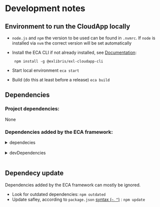 # Development notes

## Environment to run the CloudApp locally

- `node.js` and `npm` the version to be used can be found in `.nvmrc`. If `node` is installed via `nvm` the correct version will be set automatically
- Install the ECA CLI if not already installed, see [Documentation](https://developers.exlibrisgroup.com/cloudapps/started/): 

       npm install -g @exlibris/exl-cloudapp-cli

- Start local environment `eca start`
- Build (do this at least before a release) `eca build`

## Dependencies
### Project dependencies:
None

### Dependencies added by the ECA framework:
<details><summary>dependecies</summary>
- `"@angular/animations": "~11.2.14"`
- `"@angular/cdk": "~11.2.12"`
- `"@angular/common": "~11.2.14"`
- `"@angular/compiler": "~11.2.14"`
- `"@angular/core": "~11.2.14"`
- `"@angular/forms": "~11.2.14"`
- `"@angular/language-service": "~11.2.14"`
- `"@angular/material": "~11.2.12"`
- `"@angular/platform-browser": "~11.2.14"`
- `"@angular/platform-browser-dynamic": "~11.2.14"`
- `"@angular/router": "~11.2.14"`
- `"@exlibris/exl-cloudapp-angular-lib": "^1.4.1"`
- `"@exlibris/exl-cloudapp-base": "^1.4.1"`
- `"@ngx-translate/core": "~13.0.0"`
- `"lodash": "~4.17.21"`
- `"rxjs": "~6.5.5"`
- `"zone.js": "~0.10.3"`
</details> <br>

<details><summary>devDependencies</summary>
- `"@angular-devkit/build-angular": "~0.1102.14"`
- `"@angular/cli": "~11.2.14"`
- `"@angular/compiler-cli": "~11.2.14"`
- `"@types/jasmine": "~3.5.0"`
- `"@types/jasminewd2": "~2.0.3"`
- `"@types/lodash": "^4.0.0"`
- `"@types/node": "~13.13.5"` (updated to "^16.0.0" since we use node v16)
- `"jasmine-core": "~3.7.1"`
- `"jasmine-spec-reporter": "~7.0.0"`
- `"karma": "~6.3.2"`
- `"karma-chrome-launcher": "~3.1.0"`
- `"karma-coverage-istanbul-reporter": "~3.0.3"`
- `"karma-jasmine": "~4.0.1"`
- `"karma-jasmine-html-reporter": "~1.5.4"`
- `"postcss": "~8.3.0"`
- `"typescript": "~4.1.5"`
</details><br>

## Dependecy update
Dependencies added by the ECA framework can mostly be ignored.

- Look for outdated dependencies: `npm outdated`
- Update safley, according to `package.json` [syntax (`~`, `^`)](https://docs.npmjs.com/cli/v7/configuring-npm/package-json#dependencies) : `npm update` 
